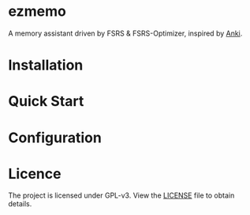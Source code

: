 # ezmemo

A memory assistant driven by FSRS & FSRS-Optimizer, inspired by [Anki](https://apps.ankiweb.net/).

# Installation

# Quick Start

# Configuration

# Licence

The project is licensed under GPL-v3. View the [LICENSE](LICENSE) file to obtain details.
